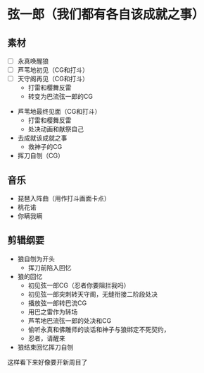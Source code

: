 # 弦一郎（我们都有各自该成就之事）
## 素材
- [ ] 永真唤醒狼
- [ ] 芦苇地初见（CG和打斗）
- [ ] 天守阁再见（CG和打斗）
	- 打雷和樱舞反雷
	- 转变为巴流弦一郎的CG
- 芦苇地最终见面（CG和打斗）
	- 打雷和樱舞反雷
	- 处决动画和献祭自己
- 去成就该成就之事
	- 救神子的CG
- 挥刀自刎（CG）
## 音乐
- 琵琶入阵曲（用作打斗画面卡点）
- 桃花诺
- 你瞒我瞒
## 剪辑纲要
- 狼自刎为开头
	- 挥刀前陷入回忆
- 狼的回忆
	-  初见弦一郎CG（忍者你要阻拦我吗）
	- 初见弦一郎突刺转天守阁，无缝衔接二阶段处决
	- 播放弦一郎转巴流CG
	- 用巴之雷作为转场
	- 芦苇地巴流弦一郎的处决和CG
	- 偷听永真和佛雕师的谈话和神子与狼绑定不死契约，
    - 忍者，请醒来
- 狼结束回忆挥刀自刎

这样看下来好像要开新周目了
<!--stackedit_data:
eyJoaXN0b3J5IjpbMTcxMzY0MTgxMywxNjY4NjM2NjgxLDQ4NT
A3NjkyNiw5ODIzMDYyNTcsLTE0MzQ3NDAwNzYsNjIwMDY2OTIs
LTEzMDEzODgzMTMsNjM2NzgzNzc4LC00MjAwNTk0NTAsLTE1Nj
k3MTc4NzldfQ==
-->